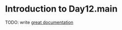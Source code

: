 # Introduction to Day12.main

TODO: write [great documentation](http://jacobian.org/writing/what-to-write/)
